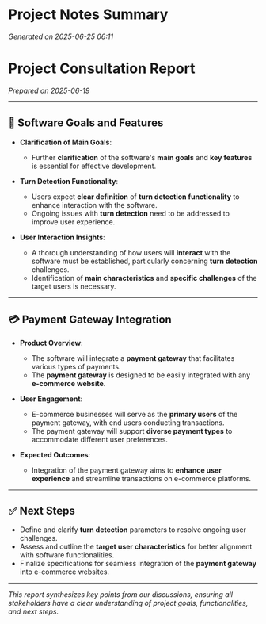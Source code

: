 # Project Notes Summary

*Generated on 2025-06-25 06:11*

# Project Consultation Report

*Prepared on 2025-06-19*

---

## 🎯 **Software Goals and Features**
- **Clarification of Main Goals**:
  - Further **clarification** of the software's **main goals** and **key features** is essential for effective development.
  
- **Turn Detection Functionality**:
  - Users expect **clear definition** of **turn detection functionality** to enhance interaction with the software.
  - Ongoing issues with **turn detection** need to be addressed to improve user experience.
  
- **User Interaction Insights**:
  - A thorough understanding of how users will **interact** with the software must be established, particularly concerning **turn detection** challenges.
  - Identification of **main characteristics** and **specific challenges** of the target users is necessary.

---

## 💳 **Payment Gateway Integration**
- **Product Overview**:
  - The software will integrate a **payment gateway** that facilitates various types of payments.
  - The **payment gateway** is designed to be easily integrated with any **e-commerce website**.

- **User Engagement**:
  - E-commerce businesses will serve as the **primary users** of the payment gateway, with end users conducting transactions.
  - The payment gateway will support **diverse payment types** to accommodate different user preferences.

- **Expected Outcomes**:
  - Integration of the payment gateway aims to **enhance user experience** and streamline transactions on e-commerce platforms.

---

## ✅ **Next Steps**
- Define and clarify **turn detection** parameters to resolve ongoing user challenges.
- Assess and outline the **target user characteristics** for better alignment with software functionalities.
- Finalize specifications for seamless integration of the **payment gateway** into e-commerce websites. 

--- 

*This report synthesizes key points from our discussions, ensuring all stakeholders have a clear understanding of project goals, functionalities, and next steps.*